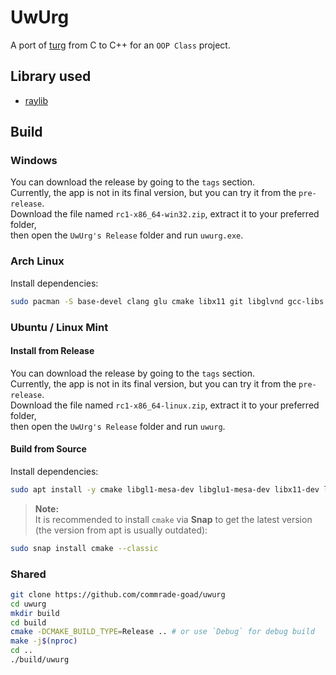 # UwUrg

A port of [turg](https://github.com/commrade-goad/turg) from C to C++ for an `OOP Class` project.

## Library used

- [raylib](https://github.com/raysan5/raylib)

## Build

### Windows

You can download the release by going to the `tags` section.  
Currently, the app is not in its final version, but you can try it from the `pre-release`.  
Download the file named `rc1-x86_64-win32.zip`, extract it to your preferred folder,  
then open the `UwUrg's Release` folder and run `uwurg.exe`.

### Arch Linux

Install dependencies:
```sh
sudo pacman -S base-devel clang glu cmake libx11 git libglvnd gcc-libs libxcb libxau libxdmcp libxcursor libxinerama libxrandr
```

### Ubuntu / Linux Mint

#### Install from Release

You can download the release by going to the `tags` section.  
Currently, the app is not in its final version, but you can try it from the `pre-release`.  
Download the file named `rc1-x86_64-linux.zip`, extract it to your preferred folder,  
then open the `UwUrg's Release` folder and run `uwurg`.

#### Build from Source

Install dependencies:
```bash
sudo apt install -y cmake libgl1-mesa-dev libglu1-mesa-dev libx11-dev libxcb1-dev libxau-dev libxdmcp-dev libxrandr-dev libxinerama-dev libxcursor-dev libxi-dev libasound2-dev git build-essential clang
```

> **Note:**  
> It is recommended to install `cmake` via **Snap** to get the latest version (the version from apt is usually outdated):
```bash
sudo snap install cmake --classic
```

### Shared

```sh
git clone https://github.com/commrade-goad/uwurg
cd uwurg
mkdir build
cd build
cmake -DCMAKE_BUILD_TYPE=Release .. # or use `Debug` for debug build
make -j$(nproc)
cd ..
./build/uwurg
```
